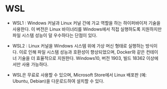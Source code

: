# WSL

- WSL1 : Windows 커널과 Linux 커널 간에 가교 역할을 하는 하이퍼바이저 기술을 사용한다. 이 버전은 Linux 바이너리를 Windows에서 직접 실행하도록 지원하지만 파일 시스템 성능이 덜 우수하다는 단점이 있다.

- WSL2 : Linux 커널을 Windows 시스템 위에 가상 머신 형태로 실행하는 방식이다. 이로 인해 파일 시스템 성능과 호환성이 향상되었으며, Docker와 같은 컨테이너 기술을 더 효율적으로 지원한다. Windows10, 버전 1903, 빌드 18362 이상에서만 사용 가능하다.

- WSL은 무료로 사용할 수 있으며, Microsoft Store에서 Linux 배포판 (예: Ubuntu, Debian)을 다운로드하여 설치할 수 있다.